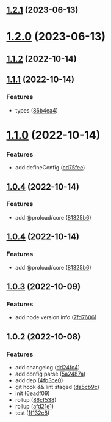 ## [1.2.1](https://github.com/PengBoUESTC/release-pkg/compare/v1.2.0...v1.2.1) (2023-06-13)



# [1.2.0](https://github.com/PengBoUESTC/release-pkg/compare/v1.1.2...v1.2.0) (2023-06-13)



## [1.1.2](https://github.com/PengBoUESTC/release-pkg/compare/v1.1.1...v1.1.2) (2022-10-14)



## [1.1.1](https://github.com/PengBoUESTC/release-pkg/compare/v1.1.0...v1.1.1) (2022-10-14)


### Features

* types ([86b4ea4](https://github.com/PengBoUESTC/release-pkg/commit/86b4ea4c96718eae95dda79d4add1ba13eabeb65))



# [1.1.0](https://github.com/PengBoUESTC/release-pkg/compare/v1.0.4...v1.1.0) (2022-10-14)


### Features

* add defineConfig ([cd75fee](https://github.com/PengBoUESTC/release-pkg/commit/cd75fee375fe184b6009fd71f652dbed24012ec6))



## [1.0.4](https://github.com/PengBoUESTC/release-pkg/compare/v1.0.3...v1.0.4) (2022-10-14)


### Features

* add  @proload/core ([81325b6](https://github.com/PengBoUESTC/release-pkg/commit/81325b6bfef991d832126f6ff50a5f57e32b40e5))



## [1.0.4](https://github.com/PengBoUESTC/release-pkg/compare/v1.0.3...v1.0.4) (2022-10-14)


### Features

* add  @proload/core ([81325b6](https://github.com/PengBoUESTC/release-pkg/commit/81325b6bfef991d832126f6ff50a5f57e32b40e5))



## [1.0.3](https://github.com/PengBoUESTC/release-pkg/compare/v1.0.2...v1.0.3) (2022-10-09)


### Features

* add node version info ([7fd7606](https://github.com/PengBoUESTC/release-pkg/commit/7fd76060e1f4977766c79de79609dccd960483fd))



## 1.0.2 (2022-10-08)


### Features

* add changelog ([dd24fc4](https://github.com/PengBoUESTC/release-pkg/commit/dd24fc40d5fe6151fc65e21aacba8ee7ff53fa0f))
* add config parse ([5a2487a](https://github.com/PengBoUESTC/release-pkg/commit/5a2487a3177e7bd769c8d51eddf05ce9ef5fc9d9))
* add dep ([4fb3ce0](https://github.com/PengBoUESTC/release-pkg/commit/4fb3ce01df50ff97e42ce166a7fdfaee657778a7))
* git hook && lint staged ([da5cb9c](https://github.com/PengBoUESTC/release-pkg/commit/da5cb9cb1cc539e7d707f63e53402131b953eb87))
* init ([6eadf09](https://github.com/PengBoUESTC/release-pkg/commit/6eadf097fc946a77ff863fba5746b4484ef4dd60))
* rollup ([86cf538](https://github.com/PengBoUESTC/release-pkg/commit/86cf538b1ec2de85fe01337a8eec53999ed3d0a5))
* rollup ([afd21e1](https://github.com/PengBoUESTC/release-pkg/commit/afd21e1b125d3a6b1001c61c91bdd94c58a5be9d))
* test ([1f132c8](https://github.com/PengBoUESTC/release-pkg/commit/1f132c88913dbf56c35b1595c36c6220986b9ef6))



